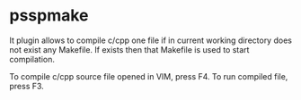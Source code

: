 # psspmake

It plugin allows to compile c/cpp one file if in current working directory does not exist any Makefile. If exists then that Makefile is used to start compilation.

To compile c/cpp source file opened in VIM, press F4.
To run compiled file, press F3.
